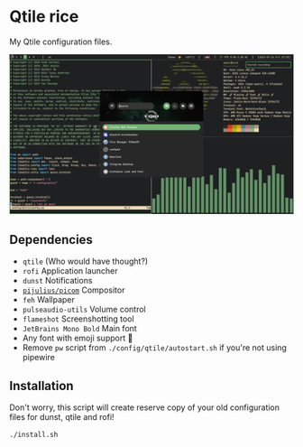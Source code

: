 # Qtile rice

My Qtile configuration files.

![megapon](./stuff/qtilerice.png)

## Dependencies
- `qtile` (Who would have thought?)
- `rofi` Application launcher
- `dunst` Notifications
- [`pijulius/picom`](https://github.com/pijulius/picom) Compositor
- `feh` Wallpaper
- `pulseaudio-utils` Volume control
- `flameshot` Screenshotting tool
- `JetBrains Mono Bold` Main font
- Any font with emoji support 🚀
- Remove `pw` script from `./config/qtile/autostart.sh` if you're not using pipewire


## Installation

Don't worry, this script will create reserve copy of your old configuration files for dunst, qtile and rofi!
```bash
./install.sh
```
